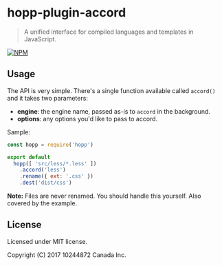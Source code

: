 # hopp-plugin-accord

> A unified interface for compiled languages and templates in JavaScript.

[![NPM](https://nodei.co/npm/hopp-plugin-accord.png)](https://nodei.co/npm/hopp-plugin-accord/)

## Usage

The API is very simple. There's a single function available called `accord()`
and it takes two parameters:

 - **engine**: the engine name, passed as-is to `accord` in the background.
 - **options**: any options you'd like to pass to accord.

Sample:

```javascript
const hopp = require('hopp')

export default
  hopp([ 'src/less/*.less' ])
    .accord('less')
    .rename({ ext: '.css' })
    .dest('dist/css')
```

**Note:** Files are never renamed. You should handle this yourself. Also covered by the example.

## License

Licensed under MIT license.

Copyright (C) 2017 10244872 Canada Inc.
